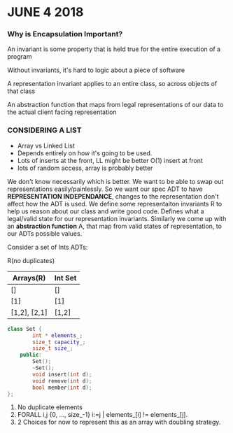 # JUNE 4 2018
### Why is Encapsulation Important?
An invariant is some property that is held true for the entire execution of a program

Without invariants, it's hard to logic about a piece of software

A representation invariant applies to an entire class, so across objects of that class

An abstraction function that maps from legal representations of our data to the actual client facing representation

### CONSIDERING A LIST
* Array vs Linked List
* Depends entirely on how it's going to be used.
* Lots of inserts at the front, LL might be better O(1) insert at front
* lots of random access, array is probably better


We don't know necessarily which is better.
We want to be able to swap out representations easily/painlessly.
So we want our spec ADT to have **REPRESENTATION INDEPENDANCE**, changes to the representation don't affect how the ADT is used.
We define some representaiton invariants R to help us reason about our class and write good code.
Defines what a legal/valid state for our representation invariants.
Similarly we come up with an **abstraction function** A, that map from valid states of representation, to our ADTs possible values.


Consider a set of Ints ADTs:


R(no duplicates)


Arrays(R) | Int Set
--- | ---
[] | []
[1] | [1]
[1,2], [2,1] | [1,2]

```cpp
class Set {
        int * elements_;
        size_t capacity_;
        size_t size_;
    public:
        Set();
        ~Set();
        void insert(int d);
        void remove(int d);
        bool member(int d);
};
```

1. No duplicate elements
2. FORALL i,j {0, ..., size_-1} i:=j | elements_[i] != elements_[j]. 
3. 2 Choices for now to represent this as an array with doubling strategy.
